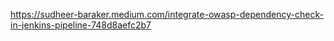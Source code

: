 https://sudheer-baraker.medium.com/integrate-owasp-dependency-check-in-jenkins-pipeline-748d8aefc2b7